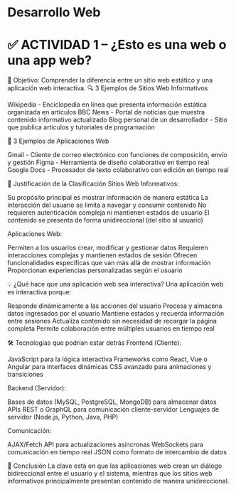 # Desarrollo Web
# ✅ ACTIVIDAD 1 – ¿Esto es una web o una app web?
🎯 Objetivo: Comprender la diferencia entre un sitio web estático y una aplicación web interactiva.
🔍 3 Ejemplos de Sitios Web Informativos

Wikipedia - Enciclopedia en línea que presenta información estática organizada en artículos
BBC News - Portal de noticias que muestra contenido informativo actualizado
Blog personal de un desarrollador - Sitio que publica artículos y tutoriales de programación

🚀 3 Ejemplos de Aplicaciones Web

Gmail - Cliente de correo electrónico con funciones de composición, envío y gestión
Figma - Herramienta de diseño colaborativo en tiempo real
Google Docs - Procesador de texto colaborativo con edición en tiempo real

🤔 Justificación de la Clasificación
Sitios Web Informativos:

Su propósito principal es mostrar información de manera estática
La interacción del usuario se limita a navegar y consumir contenido
No requieren autenticación compleja ni mantienen estados de usuario
El contenido se presenta de forma unidireccional (del sitio al usuario)

Aplicaciones Web:

Permiten a los usuarios crear, modificar y gestionar datos
Requieren interacciones complejas y mantienen estados de sesión
Ofrecen funcionalidades específicas que van más allá de mostrar información
Proporcionan experiencias personalizadas según el usuario

💡 ¿Qué hace que una aplicación web sea interactiva?
Una aplicación web es interactiva porque:

Responde dinámicamente a las acciones del usuario
Procesa y almacena datos ingresados por el usuario
Mantiene estados y recuerda información entre sesiones
Actualiza contenido sin necesidad de recargar la página completa
Permite colaboración entre múltiples usuarios en tiempo real

🛠️ Tecnologías que podrían estar detrás
Frontend (Cliente):

JavaScript para la lógica interactiva
Frameworks como React, Vue o Angular para interfaces dinámicas
CSS avanzado para animaciones y transiciones

Backend (Servidor):

Bases de datos (MySQL, PostgreSQL, MongoDB) para almacenar datos
APIs REST o GraphQL para comunicación cliente-servidor
Lenguajes de servidor (Node.js, Python, Java, PHP)

Comunicación:

AJAX/Fetch API para actualizaciones asíncronas
WebSockets para comunicación en tiempo real
JSON como formato de intercambio de datos

🎯 Conclusión
La clave está en que las aplicaciones web crean un diálogo bidireccional entre el usuario y el sistema, mientras que los sitios web informativos principalmente presentan contenido de manera unidireccional.
